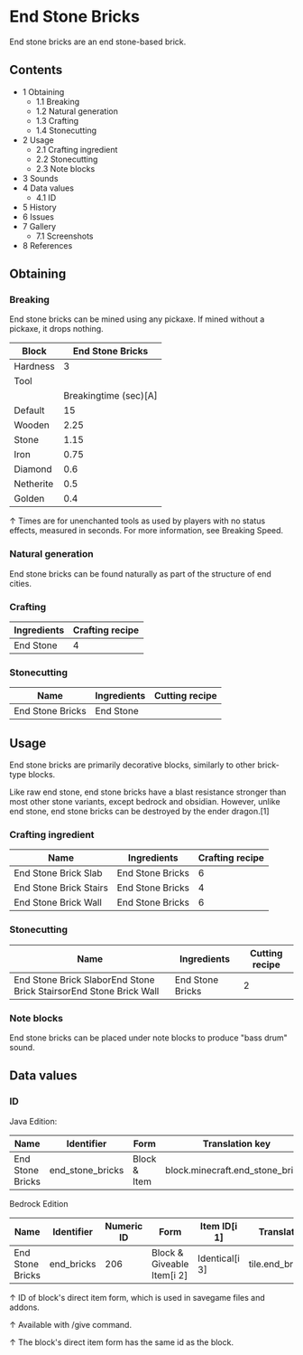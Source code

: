 # End Stone Bricks
End stone bricks are an end stone-based brick.

## Contents
- 1 Obtaining
	- 1.1 Breaking
	- 1.2 Natural generation
	- 1.3 Crafting
	- 1.4 Stonecutting
- 2 Usage
	- 2.1 Crafting ingredient
	- 2.2 Stonecutting
	- 2.3 Note blocks
- 3 Sounds
- 4 Data values
	- 4.1 ID
- 5 History
- 6 Issues
- 7 Gallery
	- 7.1 Screenshots
- 8 References

## Obtaining
### Breaking
End stone bricks can be mined using any pickaxe. If mined without a pickaxe, it drops nothing.

| Block     | End Stone Bricks      |
|-----------|-----------------------|
| Hardness  | 3                     |
| Tool      |                       |
|           | Breakingtime (sec)[A] |
| Default   | 15                    |
| Wooden    | 2.25                  |
| Stone     | 1.15                  |
| Iron      | 0.75                  |
| Diamond   | 0.6                   |
| Netherite | 0.5                   |
| Golden    | 0.4                   |


↑ Times are for unenchanted tools as used by players with no status effects, measured in seconds. For more information, see Breaking Speed.


### Natural generation
End stone bricks can be found naturally as part of the structure of end cities.

### Crafting
| Ingredients | Crafting recipe |
|-------------|-----------------|
| End Stone   | 4               |

### Stonecutting
| Name             | Ingredients | Cutting recipe |
|------------------|-------------|----------------|
| End Stone Bricks | End Stone   |                |

## Usage
End stone bricks are primarily decorative blocks, similarly to other brick-type blocks.

Like raw end stone, end stone bricks have a blast resistance stronger than most other stone variants, except bedrock and obsidian. However, unlike end stone, end stone bricks can be destroyed by the ender dragon.[1]

### Crafting ingredient
| Name                   | Ingredients      | Crafting recipe |
|------------------------|------------------|-----------------|
| End Stone Brick Slab   | End Stone Bricks | 6               |
| End Stone Brick Stairs | End Stone Bricks | 4               |
| End Stone Brick Wall   | End Stone Bricks | 6               |

### Stonecutting
| Name                                                               | Ingredients      | Cutting recipe |
|--------------------------------------------------------------------|------------------|----------------|
| End Stone Brick SlaborEnd Stone Brick StairsorEnd Stone Brick Wall | End Stone Bricks | 2              |

### Note blocks
End stone bricks can be placed under note blocks to produce "bass drum" sound.

## Data values
### ID
Java Edition:

| Name             | Identifier       | Form         | Translation key                  |
|------------------|------------------|--------------|----------------------------------|
| End Stone Bricks | end_stone_bricks | Block & Item | block.minecraft.end_stone_bricks |

Bedrock Edition

| Name             | Identifier | Numeric ID | Form                       | Item ID[i 1]   | Translation key      |
|------------------|------------|------------|----------------------------|----------------|----------------------|
| End Stone Bricks | end_bricks | 206        | Block & Giveable Item[i 2] | Identical[i 3] | tile.end_bricks.name |


↑ ID of block's direct item form, which is used in savegame files and addons.

↑ Available with /give command.

↑ The block's direct item form has the same id as the block.


